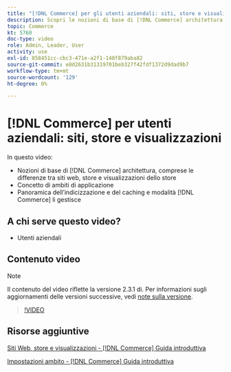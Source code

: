 ```yaml
---
title: "[!DNL Commerce] per gli utenti aziendali: siti, store e visualizzazioni"
description: Scopri le nozioni di base di [!DNL Commerce] architettura, incluse le differenze tra siti web, archivi, visualizzazioni dello store e ambiti delle applicazioni. Informazioni sull’indicizzazione e il caching.
topic: Commerce
kt: 5760
doc-type: video
role: Admin, Leader, User
activity: use
exl-id: 858451cc-cbc3-471e-a2f1-148f879aba82
source-git-commit: e8d2631b31319701beb327f42fdf1372d9dad9b7
workflow-type: tm+mt
source-wordcount: '129'
ht-degree: 0%

---
```


# [!DNL Commerce] per utenti aziendali: siti, store e visualizzazioni

In questo video:

- Nozioni di base di [!DNL Commerce] architettura, comprese le differenze tra siti web, store e visualizzazioni dello store
- Concetto di ambiti di applicazione
- Panoramica dell’indicizzazione e del caching e modalità [!DNL Commerce] li gestisce

## A chi serve questo video?

- Utenti aziendali

## Contenuto video

>[!NOTE]
>
>Il contenuto del video riflette la versione 2.3.1 di. Per informazioni sugli aggiornamenti delle versioni successive, vedi [note sulla versione](https://experienceleague.adobe.com/docs/commerce-operations/release/notes/overview.html).

>[!VIDEO](https://video.tv.adobe.com/v/35945?quality=12&learn=on)

## Risorse aggiuntive

[Siti Web, store e visualizzazioni - [!DNL Commerce] Guida introduttiva](https://experienceleague.adobe.com/docs/commerce-admin/start/setup/websites-stores-views.html)

[Impostazioni ambito - [!DNL Commerce] Guida introduttiva](https://experienceleague.adobe.com/docs/commerce-admin/start/setup/websites-stores-views.html#scope-settings)
